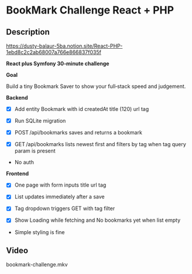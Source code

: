 # BookMark Challenge React + PHP

## Description

https://dusty-balaur-5ba.notion.site/React-PHP-1ebd8c2c2ab68007a766e866837f035f

**React plus Symfony 30‑minute challenge**

**Goal**

Build a tiny Bookmark Saver to show your full‑stack speed and judgement.

**Backend**

- [x] Add entity Bookmark with id createdAt title (120) url tag
 
- [x] Run SQLite migration

- [x] POST /api/bookmarks saves and returns a bookmark

- [x] GET /api/bookmarks lists newest first and filters by tag when tag query param is present

- No auth

**Frontend**

- [x] One page with form inputs title url tag

- [x] List updates immediately after a save

- [x] Tag dropdown triggers GET with tag filter

- [x] Show Loading while fetching and No bookmarks yet when list empty

- Simple styling is fine

## Video

bookmark-challenge.mkv
